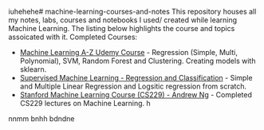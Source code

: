iuhehehe# machine-learning-courses-and-notes
This repository houses all my notes, labs, courses and notebooks I used/ created while learning Machine Learning. The listing below highlights the course and topics assoicated with it.
Completed Courses:


- [Machine Learning A-Z Udemy Course](https://github.com/PimeTandas/machine-learning-courses-and-notes/tree/master/machine%20learning%20A-Z) - Regression (Simple, Multi, Polynomial), SVM, Random Forest and Clustering. Creating models with sklearn.
- [Supervised Machine Learning - Regression and Classification](www.test.com) - Simple and Multiple Linear Regression and Logsitic regression  from scratch.
- [Stanford Machine Learning Course (CS229) - Andrew Ng](https://www.youtube.com/watch?v=jGwO_UgTS7I&list=PLoROMvodv4rMiGQp3WXShtMGgzqpfVfbU) - Completed CS229 lectures on Machine Learning.
  h

nnmm
 bnhh
bdndne